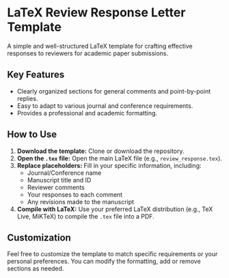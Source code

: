 # LaTeX Review Response Letter Template

A simple and well-structured LaTeX template for crafting effective responses to reviewers for academic paper submissions.

## Key Features

* Clearly organized sections for general comments and point-by-point replies.
* Easy to adapt to various journal and conference requirements.
* Provides a professional and academic formatting.

## How to Use

1.  **Download the template:** Clone or download the repository.
2.  **Open the `.tex` file:** Open the main LaTeX file (e.g., `review_response.tex`).
3.  **Replace placeholders:** Fill in your specific information, including:
    * Journal/Conference name
    * Manuscript title and ID
    * Reviewer comments
    * Your responses to each comment
    * Any revisions made to the manuscript
4.  **Compile with LaTeX:** Use your preferred LaTeX distribution (e.g., TeX Live, MiKTeX) to compile the `.tex` file into a PDF.

## Customization

Feel free to customize the template to match specific requirements or your personal preferences. You can modify the formatting, add or remove sections as needed.
